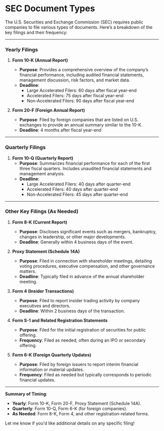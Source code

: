 # SEC Document Types

The U.S. Securities and Exchange Commission (SEC) requires public companies to file various types of documents. Here’s a breakdown of the key filings and their frequency:

---

### **Yearly Filings**
1. **Form 10-K (Annual Report)**  
   - **Purpose**: Provides a comprehensive overview of the company’s financial performance, including audited financial statements, management discussion, risk factors, and market data.  
   - **Deadline**:  
     - Large Accelerated Filers: 60 days after fiscal year-end  
     - Accelerated Filers: 75 days after fiscal year-end  
     - Non-Accelerated Filers: 90 days after fiscal year-end  

2. **Form 20-F (Foreign Annual Report)**  
   - **Purpose**: Filed by foreign companies that are listed on U.S. exchanges to provide an annual summary similar to the 10-K.  
   - **Deadline**: 4 months after fiscal year-end  

---

### **Quarterly Filings**
1. **Form 10-Q (Quarterly Report)**  
   - **Purpose**: Summarizes financial performance for each of the first three fiscal quarters. Includes unaudited financial statements and management analysis.  
   - **Deadline**:  
     - Large Accelerated Filers: 40 days after quarter-end  
     - Accelerated Filers: 40 days after quarter-end  
     - Non-Accelerated Filers: 45 days after quarter-end  

---

### **Other Key Filings (As Needed)**
1. **Form 8-K (Current Report)**  
   - **Purpose**: Discloses significant events such as mergers, bankruptcy, changes in leadership, or other major developments.  
   - **Deadline**: Generally within 4 business days of the event.  

2. **Proxy Statement (Schedule 14A)**  
   - **Purpose**: Filed in connection with shareholder meetings, detailing voting procedures, executive compensation, and other governance matters.  
   - **Deadline**: Typically filed in advance of the annual shareholder meeting.  

3. **Form 4 (Insider Transactions)**  
   - **Purpose**: Filed to report insider trading activity by company executives and directors.  
   - **Deadline**: Within 2 business days of the transaction.  

4. **Form S-1 and Related Registration Statements**  
   - **Purpose**: Filed for the initial registration of securities for public offering.  
   - **Frequency**: Filed as needed, often during an IPO or secondary offering.  

5. **Form 6-K (Foreign Quarterly Updates)**  
   - **Purpose**: Filed by foreign issuers to report interim financial information or material updates.  
   - **Frequency**: Filed as needed but typically corresponds to periodic financial updates.  

---

**Summary of Timing**:
- **Yearly**: Form 10-K, Form 20-F, Proxy Statement (Schedule 14A).  
- **Quarterly**: Form 10-Q, Form 6-K (for foreign companies).  
- **As Needed**: Form 8-K, Form 4, and other registration-related forms.  

Let me know if you'd like additional details on any specific filing!
